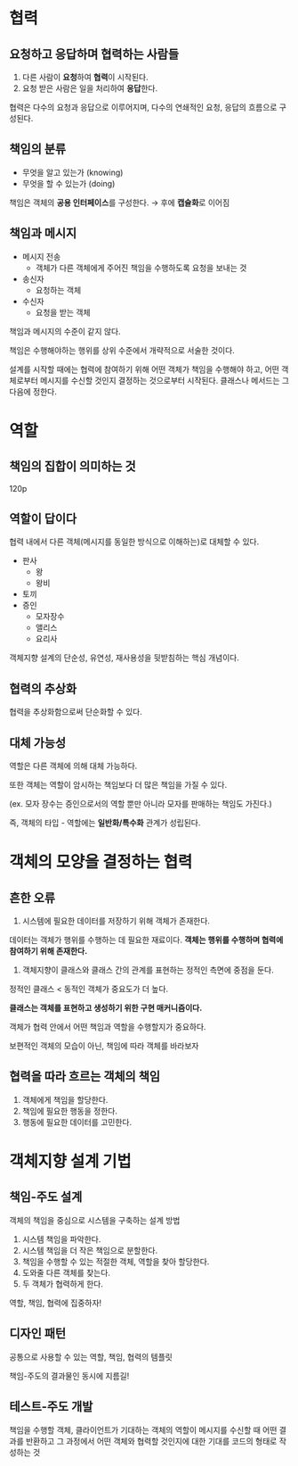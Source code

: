 # 협력

## 요청하고 응답하며 협력하는 사람들

1. 다른 사람이 **요청**하여 **협력**이 시작된다.
2. 요청 받은 사람은 일을 처리하여 **응답**한다.

협력은 다수의 요청과 응답으로 이루어지며, 다수의 연쇄적인 요청, 응답의 흐름으로 구성된다.

## 책임의 분류

- 무엇을 알고 있는가 (knowing)
- 무엇을 할 수 있는가 (doing)

책임은 객체의 **공용 인터페이스**를 구성한다. → 후에 **캡슐화**로 이어짐

## 책임과 메시지

- 메시지 전송
    - 객체가 다른 객체에게 주어진 책임을 수행하도록 요청을 보내는 것
- 송신자
    - 요청하는 객체
- 수신자
    - 요청을 받는 객체

책임과 메시지의 수준이 같지 않다.

책임은 수행해야하는 행위를 상위 수준에서 개략적으로 서술한 것이다.

설계를 시작할 때에는 협력에 참여하기 위해 어떤 객체가 책임을 수행해야 하고, 어떤 객체로부터 메시지를 수신할 것인지 결정하는 것으로부터 시작된다. 클래스나 메서드는 그 다음에 정한다.

# 역할

## 책임의 집합이 의미하는 것

120p

## 역할이 답이다

협력 내에서 다른 객체(메시지를 동일한 방식으로 이해하는)로 대체할 수 있다.

- 판사
    - 왕
    - 왕비
- 토끼
- 증인
    - 모자장수
    - 앨리스
    - 요리사

객체지향 설계의 단순성, 유연성, 재사용성을 뒷받침하는 핵심 개념이다.

## 협력의 추상화

협력을 추상화함으로써 단순화할 수 있다.

## 대체 가능성

역할은 다른 객체에 의해 대체 가능하다.

또한 객체는 역할이 암시하는 책임보다 더 많은 책임을 가질 수 있다.

(ex. 모자 장수는 증인으로서의 역할 뿐만 아니라 모자를 판매하는 책임도 가진다.)

즉, 객체의 타입 - 역할에는 **일반화/특수화** 관계가 성립된다.

# 객체의 모양을 결정하는 협력

## 흔한 오류

1. 시스템에 필요한 데이터를 저장하기 위해 객체가 존재한다.

데이터는 객체가 행위를 수행하는 데 필요한 재료이다. **객체는 행위를 수행하며 협력에 참여하기 위해 존재한다.**

1. 객체지향이 클래스와 클래스 간의 관계를 표현하는 정적인 측면에 중점을 둔다.

정적인 클래스 < 동적인 객체가 중요도가 더 높다.

**클래스는 객체를 표현하고 생성하기 위한 구현 매커니즘이다.**

객체가 협력 안에서 어떤 책임과 역할을 수행할지가 중요하다.

보편적인 객체의 모습이 아닌, 책임에 따라 객체를 바라보자

## 협력을 따라 흐르는 객체의 책임

1. 객체에게 책임을 할당한다.
2. 책임에 필요한 행동을 정한다.
3. 행동에 필요한 데이터를 고민한다.

# 객체지향 설계 기법

## 책임-주도 설계

객체의 책임을 중심으로 시스템을 구축하는 설계 방법

1. 시스템 책임을 파악한다.
2. 시스템 책임을 더 작은 책임으로 분할한다.
3. 책임을 수행할 수 있는 적절한 객체, 역할을 찾아 할당한다.
4. 도와줄 다른 객체를 찾는다.
5. 두 객체가 협력하게 한다.

역할, 책임, 협력에 집중하자!

## 디자인 패턴

공통으로 사용할 수 있는 역할, 책임, 협력의 템플릿

책임-주도의 결과물인 동시에 지름길!

## 테스트-주도 개발

책임을 수행할 객체, 클라이언트가 기대하는 객체의 역할이 메시지를 수신할 때 어떤 결과를 반환하고 그 과정에서 어떤 객체와 협력할 것인지에 대한 기대를 코드의 형태로 작성하는 것